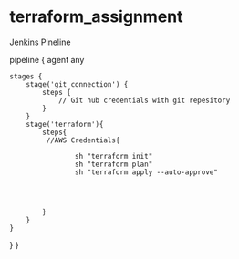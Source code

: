 # terraform_assignment

Jenkins Pineline

pipeline {
    agent any
    

    stages {
        stage('git connection') {
            steps {
                // Git hub credentials with git repesitory
            }
        }
        stage('terraform'){
            steps{
             //AWS Credentials{
               
                    sh "terraform init"
                    sh "terraform plan"
                    sh "terraform apply --auto-approve"
                   
                
                
                  
            }
        }
    }
}
}

